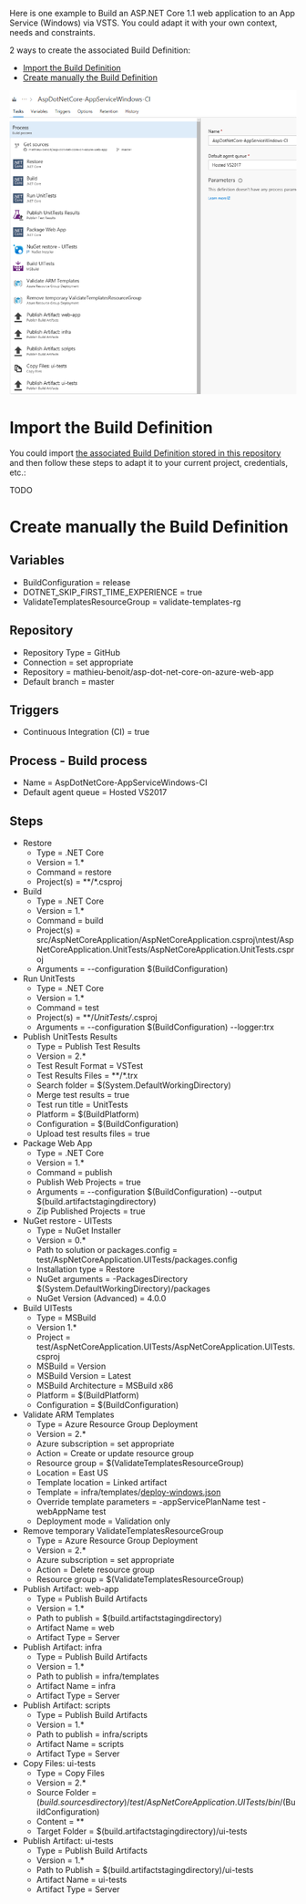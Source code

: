 Here is one example to Build an ASP.NET Core 1.1 web application to an App Service (Windows) via VSTS. You could adapt it with your own context, needs and constraints.

2 ways to create the associated Build Definition:

- [Import the Build Definition](#import-the-build-definition)
- [Create manually the Build Definition](#create-manually-the-build-definition)

![Build Overview](/docs/imgs/AspDotNetCore-AppServiceWindows-CI.PNG)

# Import the Build Definition

You could import [the associated Build Definition stored in this repository](/vsts/AspDotNetCore-AppServiceWindows-CI.json) and then follow these steps to adapt it to your current project, credentials, etc.:

TODO

# Create manually the Build Definition

## Variables
- BuildConfiguration = release
- DOTNET_SKIP_FIRST_TIME_EXPERIENCE = true
- ValidateTemplatesResourceGroup = validate-templates-rg

## Repository
- Repository Type = GitHub
- Connection = set appropriate
- Repository = mathieu-benoit/asp-dot-net-core-on-azure-web-app
- Default branch = master

## Triggers
- Continuous Integration (CI) = true

## Process - Build process
- Name = AspDotNetCore-AppServiceWindows-CI
- Default agent queue = Hosted VS2017

## Steps 
- Restore
  - Type = .NET Core
  - Version = 1.*
  - Command = restore
  - Project(s) = **/*.csproj
- Build
  - Type = .NET Core
  - Version = 1.*
  - Command = build
  - Project(s) = src/AspNetCoreApplication/AspNetCoreApplication.csproj\ntest/AspNetCoreApplication.UnitTests/AspNetCoreApplication.UnitTests.csproj
  - Arguments = --configuration $(BuildConfiguration)
- Run UnitTests
  - Type = .NET Core
  - Version = 1.*
  - Command = test
  - Project(s) = **/*UnitTests/*.csproj
  - Arguments = --configuration $(BuildConfiguration) --logger:trx
- Publish UnitTests Results
  - Type = Publish Test Results
  - Version = 2.*
  - Test Result Format = VSTest
  - Test Results Files = **/*.trx
  - Search folder = $(System.DefaultWorkingDirectory)
  - Merge test results = true
  - Test run title = UnitTests
  - Platform = $(BuildPlatform)
  - Configuration = $(BuildConfiguration)
  - Upload test results files = true
- Package Web App
  - Type = .NET Core
  - Version = 1.*
  - Command = publish
  - Publish Web Projects = true
  - Arguments = --configuration $(BuildConfiguration) --output $(build.artifactstagingdirectory)
  - Zip Published Projects = true
- NuGet restore - UITests
  - Type = NuGet Installer
  - Version = 0.*
  - Path to solution or packages.config = test/AspNetCoreApplication.UITests/packages.config
  - Installation type = Restore
  - NuGet arguments = -PackagesDirectory $(System.DefaultWorkingDirectory)/packages
  - NuGet Version (Advanced) = 4.0.0
- Build UITests
  - Type = MSBuild
  - Version 1.*
  - Project = test/AspNetCoreApplication.UITests/AspNetCoreApplication.UITests.csproj
  - MSBuild = Version
  - MSBuild Version = Latest
  - MSBuild Architecture = MSBuild x86
  - Platform = $(BuildPlatform)
  - Configuration = $(BuildConfiguration)
- Validate ARM Templates
  - Type = Azure Resource Group Deployment
  - Version = 2.*
  - Azure subscription = set appropriate
  - Action = Create or update resource group
  - Resource group = $(ValidateTemplatesResourceGroup)
  - Location = East US
  - Template location = Linked artifact
  - Template = infra/templates/[deploy-windows.json](../infra/templates/deploy-windows.json)
  - Override template parameters = -appServicePlanName test -webAppName test
  - Deployment mode = Validation only
- Remove temporary ValidateTemplatesResourceGroup
  - Type = Azure Resource Group Deployment
  - Version = 2.*
  - Azure subscription = set appropriate
  - Action = Delete resource group
  - Resource group = $(ValidateTemplatesResourceGroup)
- Publish Artifact: web-app
  - Type = Publish Build Artifacts
  - Version = 1.*
  - Path to publish = $(build.artifactstagingdirectory)
  - Artifact Name = web
  - Artifact Type = Server
- Publish Artifact: infra
  - Type = Publish Build Artifacts
  - Version = 1.*
  - Path to publish = infra/templates
  - Artifact Name = infra
  - Artifact Type = Server
- Publish Artifact: scripts
  - Type = Publish Build Artifacts
  - Version = 1.*
  - Path to publish = infra/scripts
  - Artifact Name = scripts
  - Artifact Type = Server
- Copy Files: ui-tests
  - Type = Copy Files
  - Version = 2.*
  - Source Folder = $(build.sourcesdirectory)/test/AspNetCoreApplication.UITests/bin/$(BuildConfiguration)
  - Content = **
  - Target Folder = $(build.artifactstagingdirectory)/ui-tests
- Publish Artifact: ui-tests
  - Type = Publish Build Artifacts
  - Version = 1.*
  - Path to Publish = $(build.artifactstagingdirectory)/ui-tests
  - Artifact Name = ui-tests
  - Artifact Type = Server